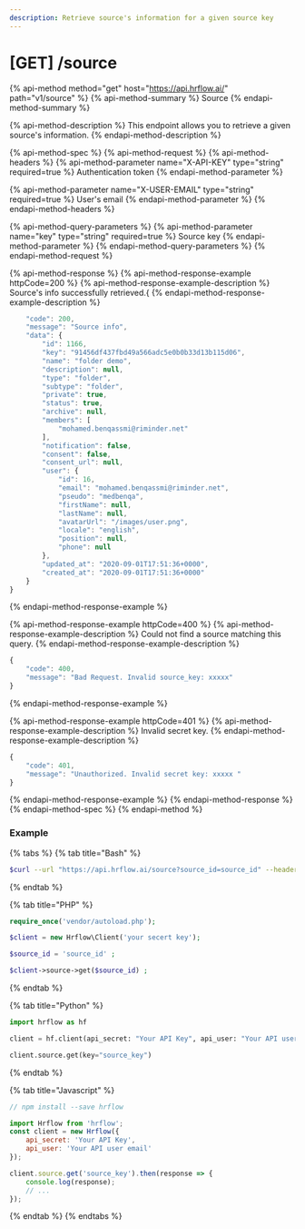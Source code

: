 ```yaml
---
description: Retrieve source's information for a given source key
---
```


# \[GET\] /source

{% api-method method="get" host="https://api.hrflow.ai/" path="v1/source" %}
{% api-method-summary %}
Source
{% endapi-method-summary %}

{% api-method-description %}
This endpoint allows you to retrieve a given source's information.
{% endapi-method-description %}

{% api-method-spec %}
{% api-method-request %}
{% api-method-headers %}
{% api-method-parameter name="X-API-KEY" type="string" required=true %}
 Authentication token
{% endapi-method-parameter %}

{% api-method-parameter name="X-USER-EMAIL" type="string" required=true %}
 User's email
{% endapi-method-parameter %}
{% endapi-method-headers %}

{% api-method-query-parameters %}
{% api-method-parameter name="key" type="string" required=true %}
Source key
{% endapi-method-parameter %}
{% endapi-method-query-parameters %}
{% endapi-method-request %}

{% api-method-response %}
{% api-method-response-example httpCode=200 %}
{% api-method-response-example-description %}
Source's info successfully retrieved.{
{% endapi-method-response-example-description %}

```javascript
    "code": 200,
    "message": "Source info",
    "data": {
        "id": 1166,
        "key": "91456df437fbd49a566adc5e0b0b33d13b115d06",
        "name": "folder demo",
        "description": null,
        "type": "folder",
        "subtype": "folder",
        "private": true,
        "status": true,
        "archive": null,
        "members": [
            "mohamed.benqassmi@riminder.net"
        ],
        "notification": false,
        "consent": false,
        "consent_url": null,
        "user": {
            "id": 16,
            "email": "mohamed.benqassmi@riminder.net",
            "pseudo": "medbenqa",
            "firstName": null,
            "lastName": null,
            "avatarUrl": "/images/user.png",
            "locale": "english",
            "position": null,
            "phone": null
        },
        "updated_at": "2020-09-01T17:51:36+0000",
        "created_at": "2020-09-01T17:51:36+0000"
    }
}
```
{% endapi-method-response-example %}

{% api-method-response-example httpCode=400 %}
{% api-method-response-example-description %}
Could not find a source matching this query.
{% endapi-method-response-example-description %}

```javascript
{
    "code": 400,
    "message": "Bad Request. Invalid source_key: xxxxx"
}
```
{% endapi-method-response-example %}

{% api-method-response-example httpCode=401 %}
{% api-method-response-example-description %}
Invalid secret key.
{% endapi-method-response-example-description %}

```javascript
{
    "code": 401,
    "message": "Unauthorized. Invalid secret key: xxxxx "
}
```
{% endapi-method-response-example %}
{% endapi-method-response %}
{% endapi-method-spec %}
{% endapi-method %}



### Example

{% tabs %}
{% tab title="Bash" %}
```bash
$curl --url "https://api.hrflow.ai/source?source_id=source_id" --header "X-API-KEY: api_key"
```
{% endtab %}

{% tab title="PHP" %}
```php
require_once('vendor/autoload.php');

$client = new Hrflow\Client('your secert key');

$source_id = 'source_id' ;

$client->source->get($source_id) ;

```
{% endtab %}

{% tab title="Python" %}
```python
import hrflow as hf

client = hf.client(api_secret: "Your API Key", api_user: "Your API user email")

client.source.get(key="source_key")
```
{% endtab %}

{% tab title="Javascript" %}
```javascript
// npm install --save hrflow

import Hrflow from 'hrflow';
const client = new Hrflow({ 
    api_secret: 'Your API Key',
    api_user: 'Your API user email'
});

client.source.get('source_key').then(response => {
    console.log(response);
    // ...
});

```
{% endtab %}
{% endtabs %}

